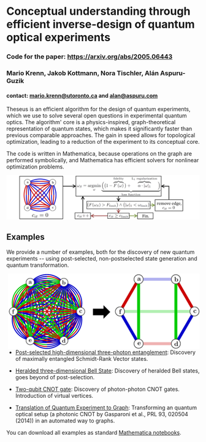 # Conceptual understanding through efficient inverse-design of quantum optical experiments
### Code for the paper: https://arxiv.org/abs/2005.06443
### Mario Krenn, Jakob Kottmann, Nora Tischler, Alán Aspuru-Guzik
#### contact: mario.krenn@utoronto.ca and alan@aspuru.com

Theseus is an efficient algorithm for the design of quantum experiments, which we use to solve several open questions in experimental quantum optics. The algorithm' core is a physics-inspired, graph-theoretical representation of quantum states, which makes it significantly faster than previous comparable approaches. The gain in speed allows for topological optimization, leading to a reduction of the experiment to its conceptual core.

The code is written in Mathematica, because operations on the graph are performed symbolically, and Mathematica has efficient solvers for nonlinear optimization problems.

![Image of Theseus](https://github.com/aspuru-guzik-group/Theseus/blob/master/algo.png)

## Examples
We provide a number of examples, both for the discovery of new quantum experiments -- using post-selected, non-postselected state generation and quantum transformation.
<p align="right">
  <img src="topologicalOptimize.png" align="right" width="500px"/>
</p>


* [Post-selected high-dimensional three-photon entanglement](https://github.com/aspuru-guzik-group/Theseus/blob/master/examples/FindSRVStates.m): Discovery of maximally entangled Schmidt-Rank Vector states.

* [Heralded three-dimensional Bell State](https://github.com/aspuru-guzik-group/Theseus/blob/master/examples/FindHeralded3dBellState.m): Discovery of heralded Bell states, goes beyond of post-selection.

* [Two-qubit CNOT gate](https://github.com/aspuru-guzik-group/Theseus/blob/master/examples/Find2dCNOT.m): Discovery of photon-photon CNOT gates. Introduction of virtual vertices.

* [Translation of Quantum Experiment to Graph](https://github.com/aspuru-guzik-group/Theseus/blob/master/examples/TranslateExperimentToGraph.m): Transforming an quantum optical setup (a photonic CNOT by Gasparoni et al., PRL 93, 020504 (2014)) in an automated way to graphs.

You can download all examples as standard [Mathematica notebooks](https://github.com/aspuru-guzik-group/Theseus/blob/master/examples/QuantumTheseus_20200517.zip).

